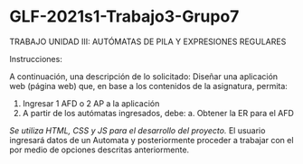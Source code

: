 # GLF-2021s1-Trabajo3-Grupo7

TRABAJO UNIDAD III: AUTÓMATAS DE PILA Y EXPRESIONES REGULARES

Instrucciones:



A continuación, una descripción de lo solicitado:
Diseñar una aplicación web (página web) que, en base a los contenidos de la asignatura, permita:
  1. Ingresar 1 AFD o 2 AP a la aplicación
  2. A partir de los autómatas ingresados, debe:
    a. Obtener la ER para el AFD
  
*Se utiliza HTML, CSS y JS para el desarrollo del proyecto.*
El usuario ingresará datos de un Automata y posteriormente proceder a trabajar con el por medio de opciones descritas anteriormente.
